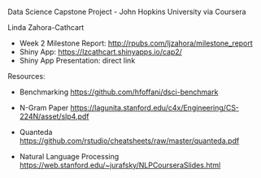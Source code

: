 Data Science Capstone Project  - John Hopkins University via Coursera

Linda Zahora-Cathcart

  *   Week 2 Milestone Report:  http://rpubs.com/ljzahora/milestone_report
  *   Shiny App: https://lzcathcart.shinyapps.io/cap2/
  *   Shiny App Presentation: direct link

Resources:

  *   Benchmarking https://github.com/hfoffani/dsci-benchmark

  *   N-Gram Paper https://lagunita.stanford.edu/c4x/Engineering/CS-224N/asset/slp4.pdf

  *   Quanteda https://github.com/rstudio/cheatsheets/raw/master/quanteda.pdf

  *   Natural Language Processing https://web.stanford.edu/~jurafsky/NLPCourseraSlides.html

